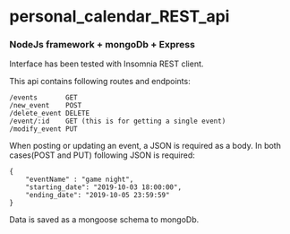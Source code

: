 # personal_calendar_REST_api

### NodeJs framework + mongoDb + Express

Interface has been tested with Insomnia REST client. 

This api contains following routes and endpoints:
````
/events       GET
/new_event    POST
/delete_event DELETE
/event/:id    GET (this is for getting a single event)
/modify_event PUT
````


When posting or updating an event, a JSON is required as a body. In both cases(POST and PUT) following JSON is required:
````
{
	"eventName" : "game night",
	"starting_date": "2019-10-03 18:00:00",
	"ending_date": "2019-10-05 23:59:59"
}
````

Data is saved as a mongoose schema to mongoDb. 
